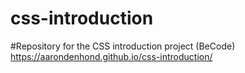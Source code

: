 # css-introduction
#Repository for the CSS introduction project (BeCode)
https://aarondenhond.github.io/css-introduction/
